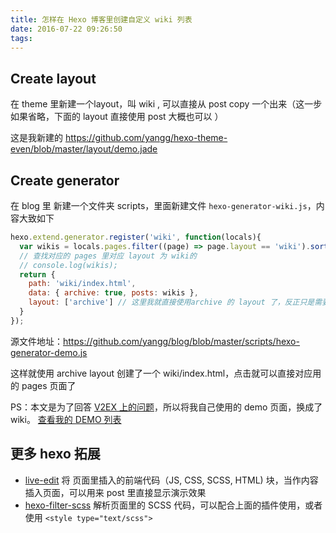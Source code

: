 ```yaml
---
title: 怎样在 Hexo 博客里创建自定义 wiki 列表
date: 2016-07-22 09:26:50
tags:
---
```

## Create layout
在 theme 里新建一个layout，叫 wiki , 可以直接从 post copy 一个出来（这一步如果省略，下面的 layout 直接使用 post 大概也可以 ）

这是我新建的 https://github.com/yangg/hexo-theme-even/blob/master/layout/demo.jade

## Create generator
<!--more-->
在 blog 里 新建一个文件夹 scripts，里面新建文件 `hexo-generator-wiki.js`，内容大致如下

```js
hexo.extend.generator.register('wiki', function(locals){
  var wikis = locals.pages.filter((page) => page.layout == 'wiki').sort('-date');
  // 查找对应的 pages 里对应 layout 为 wiki的
  // console.log(wikis);
  return {
    path: 'wiki/index.html',
    data: { archive: true, posts: wikis },
    layout: ['archive'] // 这里我就直接使用archive 的 layout 了，反正只是需要一个列表
  }
});
```
源文件地址：https://github.com/yangg/blog/blob/master/scripts/hexo-generator-demo.js

这样就使用 archive layout 创建了一个 wiki/index.html，点击就可以直接对应用的 pages 页面了

PS：本文是为了回答 [V2EX 上的问题](http://www.v2ex.com/t/294046)，所以将我自己使用的 demo 页面，换成了 wiki。
[查看我的 DEMO 列表](/demo)

## 更多 hexo 拓展
* [live-edit](https://github.com/yangg/blog/blob/master/scripts/live-edit.js) 将 页面里插入的前端代码（JS, CSS, SCSS, HTML) 块，当作内容插入页面，可以用来 post 里直接显示演示效果
* [hexo-filter-scss](https://github.com/yangg/blog/blob/master/scripts/hexo-filter-scss.js) 解析页面里的 SCSS 代码，可以配合上面的插件使用，或者使用 `<style type="text/scss">`
